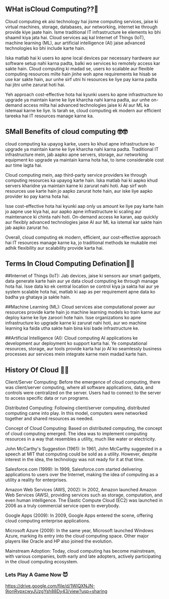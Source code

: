 
## WHat isCloud Computing??🤔
Cloud computing ek aisi technology hai jisme computing services, jaise ki virtual machines, storage, databases, aur networking, internet ke through provide kiye jaate hain. Isme traditional IT infrastructure ke elements ko bhi shaamil kiya jata hai. Cloud services aaj kal Internet of Things (IoT), machine learning (ML), aur artificial intelligence (AI) jaise advanced technologies ko bhi include karte hain.

Iska matlab hai ki users ko apne local devices par necessary hardware aur software setup nahi karna padta, balki wo services ko remotely access kar sakte hain. Cloud computing ki madad se, users ko scalable aur flexible computing resources milte hain jinhe woh apne requirements ke hisab se use kar sakte hain, aur unhe sirf utni hi resources ke liye pay karna padta hai jitni unhe zarurat hoti hai.

Yeh approach cost-effective hota hai kyunki users ko apne infrastructure ko upgrade ya maintain karne ke liye kharcha nahi karna padta, aur unhe on-demand access milta hai advanced technologies jaise ki AI aur ML ka istemaal karne ke liye. Is tarah se, cloud computing ek modern aur efficient tareeka hai IT resources manage karne ka.


## SMall Benefits of cloud computing 🤓🤓
cloud computing ka upayog karke, users ko khud apne infrastructure ko upgrade ya maintain karne ke liye kharcha nahi karna padta. Traditional IT infrastructure mein, jab aapko apne servers, storage, aur networking equipment ko upgrade ya maintain karna hota hai, to isme considerable cost aur time lagta hai.

Cloud computing mein, aap third-party service providers ke through computing resources ka upayog karte hain. Iska matlab hai ki aapko khud servers kharidne ya maintain karne ki zarurat nahi hoti. Aap sirf woh resources use karte hain jo aapko zarurat hote hain, aur iske liye aapko provider ko pay karna hota hai.

Isse cost-effective hota hai kyunki aap only us amount ke liye pay karte hain jo aapne use kiya hai, aur aapko apne infrastructure ki scaling aur maintenance ki chinta nahi hoti. On-demand access ke karan, aap quickly aur flexibly advanced technologies jaise AI aur ML ka istemal kar sakte hain jab aapko zarurat ho.

Overall, cloud computing ek modern, efficient, aur cost-effective approach hai IT resources manage karne ka, jo traditional methods ke mukable mei adhik flexibility aur scalability provide karta hai.

## Terms In Cloud Computing Defination🤨🤨
##Internet of Things (IoT):
Jab devices, jaise ki sensors aur smart gadgets, data generate karte hain aur ye data cloud computing ke through manage hota hai. Isse data ko ek central location se control kiya ja sakta hai aur ye system scalable hota hai, matlab ki aap as per requirement apne data ko badha ya ghataya ja sakte hain.

##Machine Learning (ML):
Cloud services aise computational power aur resources provide karte hain jo machine learning models ko train karne aur deploy karne ke liye zaroori hote hain. Isse organizations ko apne infrastructure ko upgrade karne ki zarurat nahi hoti, aur wo machine learning ka faida utha sakte hain bina kisi bade infrastructure ke.

##Artificial Intelligence (AI): 
Cloud computing AI applications ke development aur deployment ko support karta hai. Ye computational resources, storage, aur tools provide karta hai jo AI ko seamlessly business processes aur services mein integrate karne mein madad karte hain.

## History Of Cloud 🥱🥱
Client/Server Computing: Before the emergence of cloud computing, there was client/server computing, where all software applications, data, and controls were centralized on the server. Users had to connect to the server to access specific data or run programs.

Distributed Computing: Following client/server computing, distributed computing came into play. In this model, computers were networked together and shared resources as needed.

Concept of Cloud Computing: Based on distributed computing, the concept of cloud computing emerged. The idea was to implement computing resources in a way that resembles a utility, much like water or electricity.

John McCarthy's Suggestion (1961): In 1961, John McCarthy suggested in a speech at MIT that computing could be sold as a utility. However, despite interest in the idea, the technology was not ready for it at that time.

Salesforce.com (1999): In 1999, Salesforce.com started delivering applications to users over the Internet, making the idea of computing as a utility a reality for enterprises.

Amazon Web Services (AWS, 2002): In 2002, Amazon launched Amazon Web Services (AWS), providing services such as storage, computation, and even human intelligence. The Elastic Compute Cloud (EC2) was launched in 2006 as a truly commercial service open to everybody.

Google Apps (2009): In 2009, Google Apps entered the scene, offering cloud computing enterprise applications.

Microsoft Azure (2009): In the same year, Microsoft launched Windows Azure, marking its entry into the cloud computing space. Other major players like Oracle and HP also joined the evolution.

Mainstream Adoption: Today, cloud computing has become mainstream, with various companies, both early and late adopters, actively participating in the cloud computing ecosystem.

### Lets Play A Game Now 😈
https://drive.google.com/file/d/1WIQXNJN-9jonRvpxcwyJUzgYsh88Dy43/view?usp=sharing
